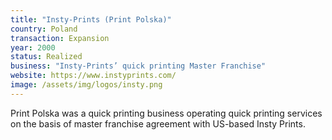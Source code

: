 ```yaml
---
title: "Insty-Prints (Print Polska)"
country: Poland
transaction: Expansion
year: 2000
status: Realized
business: "Insty-Prints’ quick printing Master Franchise"
website: https://www.instyprints.com/
image: /assets/img/logos/insty.png
---
```


Print Polska was a quick printing business operating quick printing services on the basis of master franchise agreement with US-based Insty Prints.
